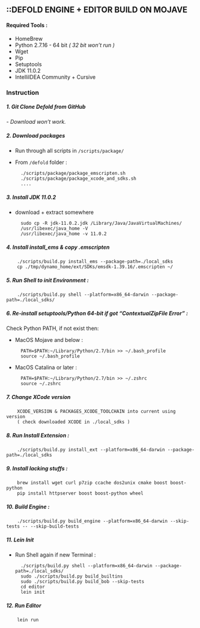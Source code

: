 ## ::DEFOLD ENGINE + EDITOR BUILD ON MOJAVE

#### Required Tools : 
- HomeBrew 
- Python 2.7.16 - 64 bit *( 32 bit won’t run )*
- Wget 
- Pip
- Setuptools 
- JDK 11.0.2
- IntelliIDEA Community + Cursive

### Instruction

##### 1. Git Clone Defold from GitHub  
*- Download won’t work.*

##### 2. Download packages
- Run through all scripts in `/scripts/package/`
- From `/defold` folder :
        
        ./scripts/package/package_emscripten.sh 
        ./scripts/package/package_xcode_and_sdks.sh
        ....

##### 3. Install JDK 11.0.2
- download + extract somewhere

        sudo cp -R jdk-11.0.2.jdk /Library/Java/JavaVirtualMachines/
        /usr/libexec/java_home -V
        /usr/libexec/java_home -v 11.0.2

##### 4. Install install_ems & copy .emscripten

        ./scripts/build.py install_ems --package-path=./local_sdks
        cp ./tmp/dynamo_home/ext/SDKs/emsdk-1.39.16/.emscripten ~/

##### 5. Run Shell to init Environment :
        
        ./scripts/build.py shell --platform=x86_64-darwin --package-path=./local_sdks/

##### 6. Re-install setuptools/Python 64-bit if got “ContextualZipFile Error” :
Check Python PATH, if not exist then:

- MacOS Mojave and below :
        
        PATH=$PATH:~/Library/Python/2.7/bin >> ~/.bash_profile
        source ~/.bash_profile

- MacOS Catalina or later :

        PATH=$PATH:~/Library/Python/2.7/bin >> ~/.zshrc
        source ~/.zshrc

##### 7. Change XCode version 

        XCODE_VERSION & PACKAGES_XCODE_TOOLCHAIN into current using version 
        ( check downloaded XCODE in ./local_sdks )

##### 8. Run Install Extension :

        ./scripts/build.py install_ext --platform=x86_64-darwin --package-path=./local_sdks

##### 9. Install lacking stuffs :

        brew install wget curl p7zip ccache dos2unix cmake boost boost-python
        pip install httpserver boost boost-python wheel 

##### 10. Build Engine : 

        ./scripts/build.py build_engine --platform=x86_64-darwin --skip-tests -- --skip-build-tests 

##### 11. Lein Init 
- Run Shell again if new Terminal :

        ./scripts/build.py shell --platform=x86_64-darwin --package-path=./local_sdks/
        sudo ./scripts/build.py build_builtins
        sudo ./scripts/build.py build_bob --skip-tests
        cd editor
        lein init

##### 12. Run Editor 

        lein run
